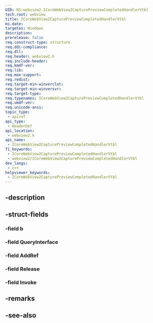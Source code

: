 ```yaml
---
UID: NS:webview2.ICoreWebView2CapturePreviewCompletedHandlerVtbl
tech.root: webview
title: ICoreWebView2CapturePreviewCompletedHandlerVtbl
ms.date: 
targetos: Windows
description: 
prerelease: false
req.construct-type: structure
req.ddi-compliance: 
req.dll: 
req.header: webview2.h
req.include-header: 
req.kmdf-ver: 
req.lib: 
req.max-support: 
req.redist: 
req.target-min-winverclnt: 
req.target-min-winversvr: 
req.target-type: 
req.typenames: ICoreWebView2CapturePreviewCompletedHandlerVtbl
req.umdf-ver: 
req.unicode-ansi: 
topic_type:
 - apiref
api_type:
 - HeaderDef
api_location:
 - webview2.h
api_name:
 - ICoreWebView2CapturePreviewCompletedHandlerVtbl
f1_keywords:
 - ICoreWebView2CapturePreviewCompletedHandlerVtbl
 - webview2/ICoreWebView2CapturePreviewCompletedHandlerVtbl
dev_langs:
 - c++
helpviewer_keywords:
 - ICoreWebView2CapturePreviewCompletedHandlerVtbl
---
```


## -description

## -struct-fields

### -field b

### -field QueryInterface

### -field AddRef

### -field Release

### -field Invoke

## -remarks

## -see-also

